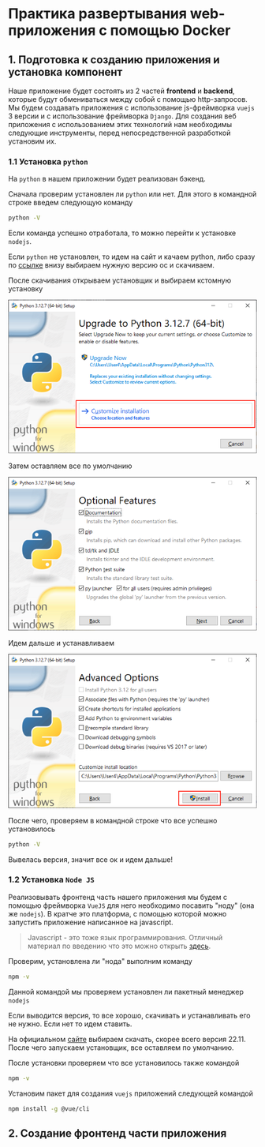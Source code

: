 # Практика развертывания web-приложения с помощью Docker

## 1. Подготовка к созданию приложения и установка компонент

Наше приложение будет состоять из 2 частей **frontend** и **backend**, которые будут обмениваться между собой с помощью http-запросов.
Мы будем создавать приложения с использование js-фреймворка `vuejs` 3 версии и с использование фреймворка `Django`. Для создания веб приложения с использованием этих технологий нам необходимы следующие инструменты, перед непосредственной разработкой установим их.

### 1.1 Установка `python`

На `python` в нашем приложении будет реализован бэкенд.

Сначала проверим установлен ли `python` или нет. Для этого в командной строке введем следующую команду

```bash
python -V
```

Если команда успешно отработала, то можно перейти к установке `nodejs`.

Если `python` не установлен, то идем на сайт и качаем python, либо сразу по [ссылке](https://www.python.org/downloads/release/python-3127/) внизу выбираем нужную версию ос и скачиваем.

После скачивания открываем установщик и выбираем кстомную установку

<img src="img/1_python_install.png" width=700>

Затем оставляем все по умолчанию

<img src="img/2_python_install.png" width=700>

Идем дальше и устанавливаем

<img src="img/3_python_install.png" width=700>

После чего, проверяем в командной строке что все успешно установилось
```bash
python -V
```

Вывелась версия, значит все ок и идем дальше!

### 1.2 Установка `Node JS`

Реализовывать фронтенд часть нашего приложения мы будем с помощью фреймворка `VueJS` для него необходимо посавить "ноду" (она же `nodejs`). В кратче это платформа, с помощью которой можно запустить приложение написанное на javascript.

> Javascript - это тоже язык программирования. Отличный материал по введению что это можно открыть [здесь](https://learn.javascript.ru/intro).


Проверим, установлена ли "нода" выполним команду

```bash
npm -v
```

Данной командой мы проверяем установлен ли пакетный менеджер `nodejs`

Если выводится версия, то все хорошо, скачивать и устанавливать его не нужно. Если нет то идем ставить.

На официальном [сайте](https://nodejs.org/en) выбираем скачать, скорее всего версия 22.11. После чего запускаем установщик, все оставляем по умолчанию.

После установки проверяем что все установилось также командой

```bash
npm -v
```

Установим пакет для создания `vuejs` приложений следующей командой

```bash
npm install -g @vue/cli
```

## 2. Создание фронтенд части приложения

